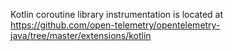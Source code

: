 Kotlin coroutine library instrumentation is located at
https://github.com/open-telemetry/opentelemetry-java/tree/master/extensions/kotlin
